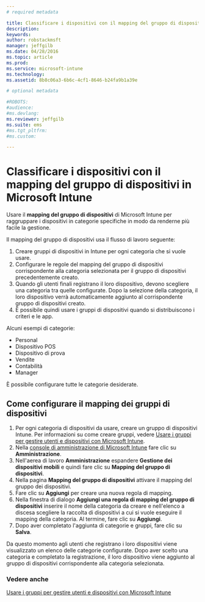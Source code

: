 ```yaml
---
# required metadata

title: Classificare i dispositivi con il mapping del gruppo di dispositivi in Microsoft Intune | Microsoft Intune
description:
keywords:
author: robstackmsft
manager: jeffgilb
ms.date: 04/28/2016
ms.topic: article
ms.prod:
ms.service: microsoft-intune
ms.technology:
ms.assetid: 8b8c06a3-6b6c-4cf1-8646-b24fa9b1a39e

# optional metadata

#ROBOTS:
#audience:
#ms.devlang:
ms.reviewer: jeffgilb
ms.suite: ems
#ms.tgt_pltfrm:
#ms.custom:

---
```


# Classificare i dispositivi con il mapping del gruppo di dispositivi in Microsoft Intune
Usare il **mapping del gruppo di dispositivi** di Microsoft Intune per raggruppare i dispositivi in categorie specifiche in modo da renderne più facile la gestione. 

Il mapping del gruppo di dispositivi usa il flusso di lavoro seguente:
1. Creare gruppi di dispositivi in Intune per ogni categoria che si vuole usare.
2. Configurare le regole del mapping del gruppo di dispositivi corrispondente alla categoria selezionata per il gruppo di dispositivi precedentemente creato.
3. Quando gli utenti finali registrano il loro dispositivo, devono scegliere una categoria tra quelle configurate. Dopo la selezione della categoria, il loro dispositivo verrà automaticamente aggiunto al corrispondente gruppo di dispositivi creato.
4. È possibile quindi usare i gruppi di dispositivi quando si distribuiscono i criteri e le app.

Alcuni esempi di categorie:
* Personal
* Dispositivo POS
* Dispositivo di prova
* Vendite
* Contabilità
* Manager

È possibile configurare tutte le categorie desiderate.

## Come configurare il mapping dei gruppi di dispositivi
1. Per ogni categoria di dispositivi da usare, creare un gruppo di dispositivi Intune. Per informazioni su come creare gruppi, vedere [Usare i gruppi per gestire utenti e dispositivi con Microsoft Intune](use-groups-to-manage-users-and-devices-with-microsoft-intune.md).
2. Nella [console di amministrazione di Microsoft Intune](https://manage.microsoft.com) fare clic su **Amministrazione**.
3. Nell'aerea di lavoro **Amministrazione** espandere **Gestione dei dispositivi mobili** e quindi fare clic su **Mapping del gruppo di dispositivi**.
4. Nella pagina **Mapping del gruppo di dispositivi** attivare il mapping del gruppo dei dispositivi.
5. Fare clic su **Aggiungi** per creare una nuova regola di mapping.
6. Nella finestra di dialogo **Aggiungi una regola di mapping del gruppo di dispositivi** inserire il nome della categoria da creare e nell'elenco a discesa scegliere la raccolta di dispositivi a cui si vuole eseguire il mapping della categoria. Al termine, fare clic su **Aggiungi**.
7. Dopo aver completato l'aggiunta di categorie e gruppi, fare clic su **Salva**.

Da questo momento agli utenti che registrano i loro dispositivi viene visualizzato un elenco delle categorie configurate. Dopo aver scelto una categoria e completato la registrazione, il loro dispositivo viene aggiunto al gruppo di dispositivi corrispondente alla categoria selezionata.

### Vedere anche
[Usare i gruppi per gestire utenti e dispositivi con Microsoft Intune](use-groups-to-manage-users-and-devices-with-microsoft-intune.md)

<!--HONumber=May16_HO1-->


